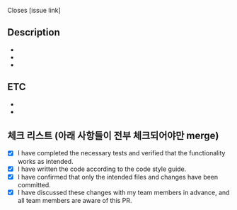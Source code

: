 Closes [issue link]

## Description

-
-
-

## ETC

-
-

## 체크 리스트 (아래 사항들이 전부 체크되어야만 merge)

- [x] I have completed the necessary tests and verified that the functionality works as intended.
- [x] I have written the code according to the code style guide.
- [x] I have confirmed that only the intended files and changes have been committed.
- [x] I have discussed these changes with my team members in advance, and all team members are aware of this PR.
